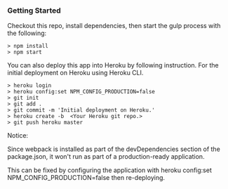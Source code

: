 ### Getting Started
Checkout this repo, install dependencies, then start the gulp process with the following:
```
> npm install
> npm start
```
You can also deploy this app into Heroku by following instruction.
For the initial deployment on Heroku using Heroku CLI.
```
> heroku login
> heroku config:set NPM_CONFIG_PRODUCTION=false
> git init
> git add .
> git commit -m 'Initial deployment on Heroku.'
> heroku create -b  <Your Heroku git repo.>
> git push heroku master
```


Notice:

Since webpack is installed as part of the devDependencies section of the package.json,
it won't run as part of a production-ready application.

This can be fixed by configuring the application with
heroku config:set NPM_CONFIG_PRODUCTION=false
then re-deploying.
